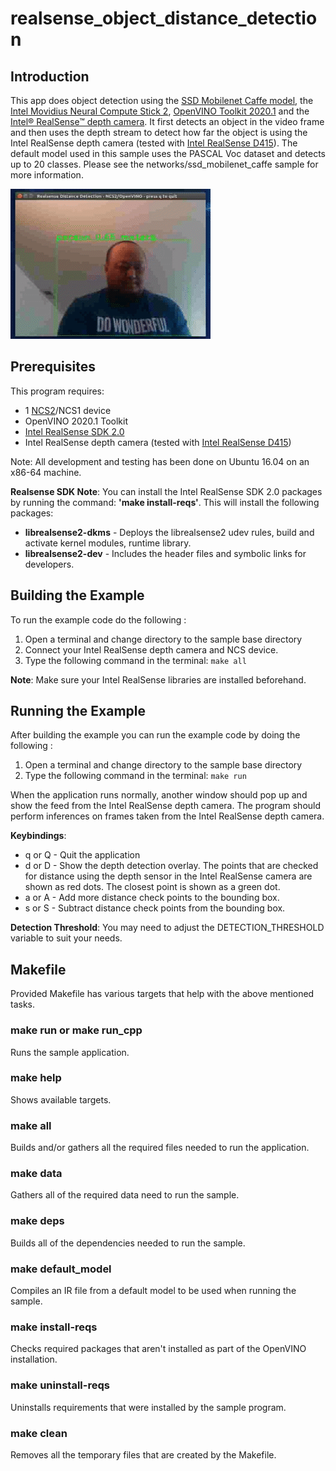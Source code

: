 # realsense_object_distance_detection
## Introduction
This app does object detection using the [SSD Mobilenet Caffe model](../../networks/ssd_mobilenet_caffe/README.md), the [Intel Movidius Neural Compute Stick 2](https://software.intel.com/en-us/neural-compute-stick), [OpenVINO Toolkit 2020.1](https://software.intel.com/en-us/openvino-toolkit) and the [Intel® RealSense™ depth camera](https://store.intelrealsense.com). It first detects an object in the video frame and then uses the depth stream to detect how far the object is using the Intel RealSense depth camera (tested with [Intel RealSense D415](https://www.intelrealsense.com/depth-camera-d415/)). The default model used in this sample uses the PASCAL Voc dataset and detects up to 20 classes. Please see the networks/ssd_mobilenet_caffe sample for more information.


![](realsense_object_distance_detection.gif)

## Prerequisites
This program requires:
- 1 [NCS2](https://store.intelrealsense.com/buy-intel-neural-compute-stick-2.html)/NCS1 device
- OpenVINO 2020.1 Toolkit
- [Intel RealSense SDK 2.0](https://github.com/IntelRealSense/librealsense)
- Intel RealSense depth camera (tested with [Intel RealSense D415](https://store.intelrealsense.com/buy-intel-realsense-depth-camera-d415.html))

Note: All development and testing has been done on Ubuntu 16.04 on an x86-64 machine.

**Realsense SDK Note**:
You can install the Intel RealSense SDK 2.0 packages by running the command: **'make install-reqs'**.
This will install the following packages:
- **librealsense2-dkms** - Deploys the librealsense2 udev rules, build and activate kernel modules, runtime library.
- **librealsense2-dev** - Includes the header files and symbolic links for developers.

## Building the Example

To run the example code do the following :
1. Open a terminal and change directory to the sample base directory
2. Connect your Intel RealSense depth camera and NCS device.
3. Type the following command in the terminal: ```make all```

**Note**: Make sure your Intel RealSense libraries are installed beforehand. 

## Running the Example

After building the example you can run the example code by doing the following :
1. Open a terminal and change directory to the sample base directory
2. Type the following command in the terminal: ```make run``` 

When the application runs normally, another window should pop up and show the feed from the Intel RealSense depth camera. The program should perform inferences on frames taken from the Intel RealSense depth camera.

**Keybindings**:
- q or Q - Quit the application
- d or D - Show the depth detection overlay. The points that are checked for distance using the depth sensor in the Intel RealSense camera are shown as red dots. The closest point is shown as a green dot.
- a or A - Add more distance check points to the bounding box. 
- s or S - Subtract distance check points from the bounding box.


**Detection Threshold**:
You may need to adjust the DETECTION_THRESHOLD variable to suit your needs.

## Makefile
Provided Makefile has various targets that help with the above mentioned tasks.

### make run or make run_cpp
Runs the sample application.

### make help
Shows available targets.

### make all
Builds and/or gathers all the required files needed to run the application.

### make data
Gathers all of the required data need to run the sample.

### make deps
Builds all of the dependencies needed to run the sample.

### make default_model
Compiles an IR file from a default model to be used when running the sample.

### make install-reqs
Checks required packages that aren't installed as part of the OpenVINO installation. 

### make uninstall-reqs
Uninstalls requirements that were installed by the sample program.
 
### make clean
Removes all the temporary files that are created by the Makefile.

